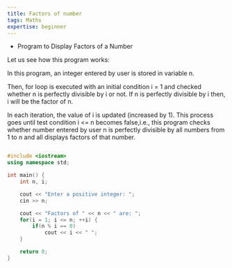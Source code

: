 ```yaml
---
title: Factors of number
tags: Maths
expertise: beginner
---
```


- Program to Display Factors of a Number 

Let us see how this program works:

In this program, an integer entered by user is stored in variable n.

Then, for loop is executed with an initial condition i = 1 and checked whether n is perfectly divisible by i or not. If n is perfectly divisible by i then, i will be the factor of n.

In each iteration, the value of i is updated (increased by 1).
This process goes until test condition i <= n becomes false,i.e., this program checks whether number entered by user n is perfectly divisible by all numbers from 1 to n and all displays factors of that number.

```cpp

#include <iostream>
using namespace std;

int main() {
    int n, i;

    cout << "Enter a positive integer: ";
    cin >> n;

    cout << "Factors of " << n << " are: ";  
    for(i = 1; i <= n; ++i) {
        if(n % i == 0)
            cout << i << " ";
    }

    return 0;
}